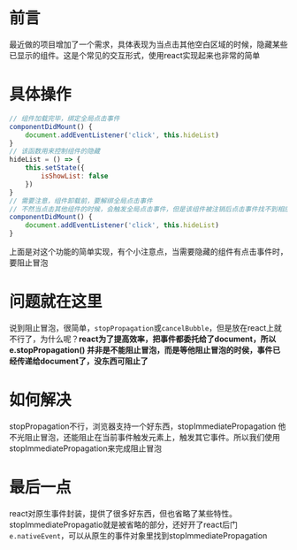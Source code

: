 # 前言
最近做的项目增加了一个需求，具体表现为当点击其他空白区域的时候，隐藏某些已显示的组件。这是个常见的交互形式，使用react实现起来也非常的简单

# 具体操作
```js
// 组件加载完毕，绑定全局点击事件
componentDidMount() {
    document.addEventListener('click', this.hideList)
}
// 该函数用来控制组件的隐藏
hideList = () => {
    this.setState({
        isShowList: false
    })
}
// 需要注意，组件卸载前，要解绑全局点击事件
// 不然当点击其他组件的时候，会触发全局点击事件，但是该组件被注销后点击事件找不到相应的运行函数，导致报错
componentDidMount() {
    document.addEventListener('click', this.hideList)
}
```
上面是对这个功能的简单实现，有个小注意点，当需要隐藏的组件有点击事件时，要阻止冒泡

# 问题就在这里
说到阻止冒泡，很简单，``stopPropagation``或``cancelBubble``，但是放在react上就不行了，为什么呢？**react为了提高效率，把事件都委托给了document，所以 e.stopPropagation() 并非是不能阻止冒泡，而是等他阻止冒泡的时侯，事件已经传递给document了，没东西可阻止了**

# 如何解决
stopPropagation不行，浏览器支持一个好东西，stopImmediatePropagation 他不光阻止冒泡，还能阻止在当前事件触发元素上，触发其它事件。所以我们使用stopImmediatePropagation来完成阻止冒泡

# 最后一点
react对原生事件封装，提供了很多好东西，但也省略了某些特性。stopImmediatePropagatio就是被省略的部分，还好开了react后门``e.nativeEvent``，可以从原生的事件对象里找到stopImmediatePropagation